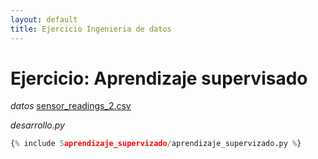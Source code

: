 ```yaml
---
layout: default
title: Ejercicio Ingenieria de datos
---
```

# Ejercicio: Aprendizaje supervisado
*datos*
[sensor_readings_2.csv](/datos/sensor_readings_2.csv)

*desarrollo.py*
```python
{% include 5aprendizaje_supervizado/aprendizaje_supervizado.py %}
```
